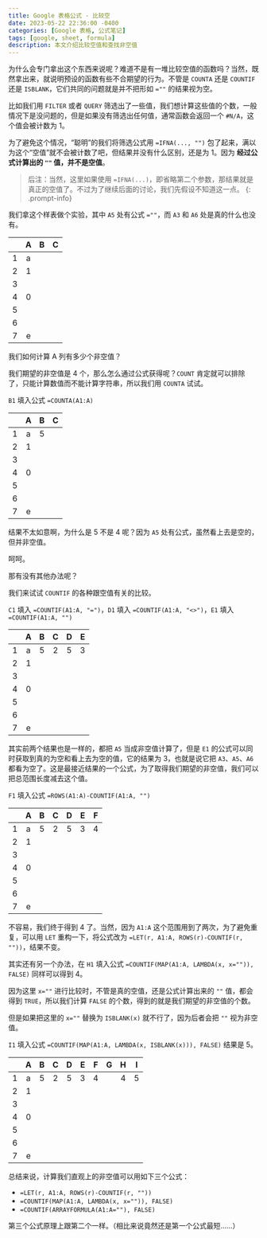 ```yaml
---
title: Google 表格公式 - 比较空
date: 2023-05-22 22:36:00 -0400
categories: [Google 表格, 公式笔记]
tags: [google, sheet, formula]
description: 本文介绍比较空值和查找非空值
---
```


为什么会专门拿出这个东西来说呢？难道不是有一堆比较空值的函数吗？当然，既然拿出来，就说明预设的函数有些不合期望的行为。不管是 `COUNTA` 还是 `COUNTIF` 还是 `ISBLANK`，它们共同的问题就是并不把形如 `=""` 的结果视为空。

比如我们用 `FILTER` 或者 `QUERY` 筛选出了一些值，我们想计算这些值的个数，一般情况下是没问题的，但是如果没有筛选出任何值，通常函数会返回一个 `#N/A`，这个值会被计数为 1。

为了避免这个情况，“聪明”的我们将筛选公式用 `=IFNA(..., "")` 包了起来，满以为这个“空值”就不会被计数了吧，但结果并没有什么区别，还是为 1。因为 **经过公式计算出的 `""` 值，并不是空值**。

> 后注：当然，这里如果使用 `=IFNA(...)`，即省略第二个参数，那结果就是真正的空值了。不过为了继续后面的讨论，我们先假设不知道这一点。
{: .prompt-info}

我们拿这个样表做个实验，其中 `A5` 处有公式 `=""`，而 `A3` 和 `A6` 处是真的什么也没有。

|   | A | B | C |
|:-:|:-:|:-:|:-:|
| 1 | a |
| 2 | 1 |
| 3 |   |
| 4 | 0 |
| 5 |   |
| 6 |   |
| 7 | e |

我们如何计算 A 列有多少个非空值？

我们期望的非空值是 4 个，那么怎么通过公式获得呢？`COUNT` 肯定就可以排除了，只能计算数值而不能计算字符串，所以我们用 `COUNTA` 试试。

`B1` 填入公式 `=COUNTA(A1:A)`

|   | A | B | C |
|:-:|:-:|:-:|:-:|
| 1 | a | 5 |
| 2 | 1 |
| 3 |   |
| 4 | 0 |
| 5 |   |
| 6 |   |
| 7 | e |

结果不太如意啊，为什么是 5 不是 4 呢？因为 `A5` 处有公式，虽然看上去是空的，但并非空值。

呵呵。

那有没有其他办法呢？

我们来试试 `COUNTIF` 的各种跟空值有关的比较。

`C1` 填入 `=COUNTIF(A1:A, "=")`，`D1` 填入 `=COUNTIF(A1:A, "<>")`，`E1` 填入 `=COUNTIF(A1:A, "")`

|   | A | B | C | D | E |
|:-:|:-:|:-:|:-:|:-:|:-:|
| 1 | a | 5 | 2 | 5 | 3 |
| 2 | 1 |
| 3 |   |
| 4 | 0 |
| 5 |   |
| 6 |   |
| 7 | e |

其实前两个结果也是一样的，都把 `A5` 当成非空值计算了，但是 `E1` 的公式可以同时获取到真的为空和看上去为空的值，它的结果为 3，也就是说它把 `A3`、`A5`、`A6` 都看为空了。这是最接近结果的一个公式，为了取得我们期望的非空值，我们可以把总范围长度减去这个值。

`F1` 填入公式 `=ROWS(A1:A)-COUNTIF(A1:A, "")`

|   | A | B | C | D | E | F |
|:-:|:-:|:-:|:-:|:-:|:-:|:-:|
| 1 | a | 5 | 2 | 5 | 3 | 4 |
| 2 | 1 |
| 3 |   |
| 4 | 0 |
| 5 |   |
| 6 |   |
| 7 | e |

不容易，我们终于得到 4 了。当然，因为 `A1:A` 这个范围用到了两次，为了避免重复，可以用 `LET` 重构一下，将公式改为 `=LET(r, A1:A, ROWS(r)-COUNTIF(r, ""))`，结果不变。

其实还有另一个办法，在 `H1` 填入公式 `=COUNTIF(MAP(A1:A, LAMBDA(x, x="")), FALSE)` 同样可以得到 4。

因为这里 `x=""` 进行比较时，不管是真的空值，还是公式计算出来的 `""` 值，都会得到 `TRUE`，所以我们计算 `FALSE` 的个数，得到的就是我们期望的非空值的个数。

但是如果把这里的 `x=""` 替换为 `ISBLANK(x)` 就不行了，因为后者会把 `""` 视为非空值。

`I1` 填入公式 `=COUNTIF(MAP(A1:A, LAMBDA(x, ISBLANK(x))), FALSE)` 结果是 5。

|   | A | B | C | D | E | F | G | H | I |
|:-:|:-:|:-:|:-:|:-:|:-:|:-:|:-:|:-:|:-:|
| 1 | a | 5 | 2 | 5 | 3 | 4 | | 4 | 5 |
| 2 | 1 |
| 3 |   |
| 4 | 0 |
| 5 |   |
| 6 |   |
| 7 | e |

总结来说，计算我们直观上的非空值可以用如下三个公式：

- `=LET(r, A1:A, ROWS(r)-COUNTIF(r, ""))`
- `=COUNTIF(MAP(A1:A, LAMBDA(x, x="")), FALSE)`
- `=COUNTIF(ARRAYFORMULA(A1:A=""), FALSE)`

第三个公式原理上跟第二个一样。（相比来说竟然还是第一个公式最短……）
